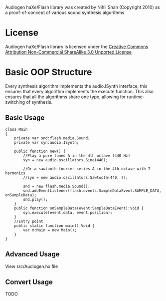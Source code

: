 Audiogen haXe/Flash library was created by Nihil Shah (Copyright 2010) as a proof-of-concept of various sound synthesis algorithms

License
=======
Audiogen haXe/Flash library is licensed under the [Creative Commons Attribution Non-Commercial ShareAlike 3.0 Unported License](http://creativecommons.org/licenses/by-nc-sa/3.0)

Basic OOP Structure
===================
Every synthesis algorithm implements the audio.ISynth interface, this ensures that every algorithm implements the execute function. This also ensures that all the algorithms share one type, allowing for runtime-switching of synthesis.  

Basic Usage
-----------
    class Main
    {
        private var snd:flash.media.Sound;
        private var syn:audio.ISynth;

        public function new() {
            //Play a pure toned A in the 4th octave (440 Hz)
            syn = new audio.oscillators.Sine(440);

            //Or a sawtooth fourier series A in the 4th octave with 7 harmonics
            //syn = new audio.oscillators.Sawtooth(440, 7);
        
            snd = new flash.media.Sound();
            snd.addEventListener(flash.events.SampleDataEvent.SAMPLE_DATA, onSampleData);
            snd.play();
        }
        public function onSampleData(event:SampleDataEvent):Void {
            syn.execute(event.data, event.position);
        }
        //Entry point 
        public static function main():Void {
            var m:Main = new Main();
        }
    }

Advanced Usage
--------------
View src/Audiogen.hx file

Convert Usage
-------------
TODO
